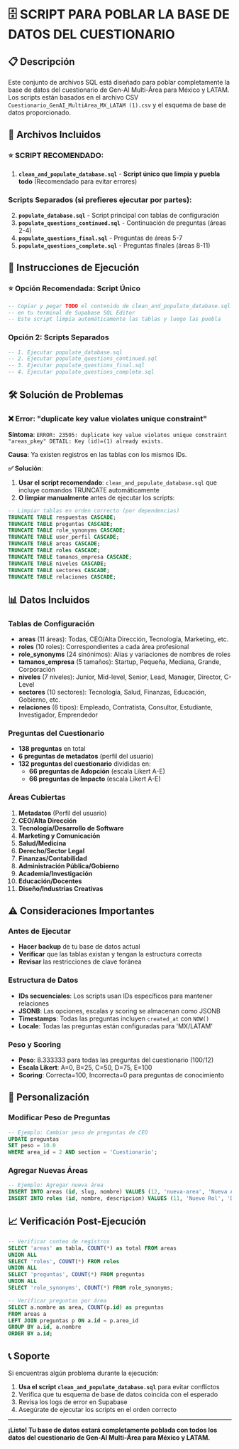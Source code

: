# 🗄️ SCRIPT PARA POBLAR LA BASE DE DATOS DEL CUESTIONARIO

## 📋 Descripción

Este conjunto de archivos SQL está diseñado para poblar completamente la base de datos del cuestionario de Gen-AI Multi-Área para México y LATAM. Los scripts están basados en el archivo CSV `Cuestionario_GenAI_MultiArea_MX_LATAM (1).csv` y el esquema de base de datos proporcionado.

## 📁 Archivos Incluidos

### ⭐ **SCRIPT RECOMENDADO**:
1. **`clean_and_populate_database.sql`** - **Script único que limpia y puebla todo** (Recomendado para evitar errores)

### Scripts Separados (si prefieres ejecutar por partes):
2. **`populate_database.sql`** - Script principal con tablas de configuración
3. **`populate_questions_continued.sql`** - Continuación de preguntas (áreas 2-4)
4. **`populate_questions_final.sql`** - Preguntas de áreas 5-7
5. **`populate_questions_complete.sql`** - Preguntas finales (áreas 8-11)

## 🚀 Instrucciones de Ejecución

### ⭐ **Opción Recomendada: Script Único**
```sql
-- Copiar y pegar TODO el contenido de clean_and_populate_database.sql
-- en tu terminal de Supabase SQL Editor
-- Este script limpia automáticamente las tablas y luego las puebla
```

### Opción 2: Scripts Separados
```sql
-- 1. Ejecutar populate_database.sql
-- 2. Ejecutar populate_questions_continued.sql
-- 3. Ejecutar populate_questions_final.sql
-- 4. Ejecutar populate_questions_complete.sql
```

## 🛠️ Solución de Problemas

### ❌ **Error: "duplicate key value violates unique constraint"**
**Síntoma**: `ERROR: 23505: duplicate key value violates unique constraint "areas_pkey" DETAIL: Key (id)=(1) already exists.`

**Causa**: Ya existen registros en las tablas con los mismos IDs.

**✅ Solución**:
1. **Usar el script recomendado**: `clean_and_populate_database.sql` que incluye comandos TRUNCATE automáticamente
2. **O limpiar manualmente** antes de ejecutar los scripts:
```sql
-- Limpiar tablas en orden correcto (por dependencias)
TRUNCATE TABLE respuestas CASCADE;
TRUNCATE TABLE preguntas CASCADE;
TRUNCATE TABLE role_synonyms CASCADE;
TRUNCATE TABLE user_perfil CASCADE;
TRUNCATE TABLE areas CASCADE;
TRUNCATE TABLE roles CASCADE;
TRUNCATE TABLE tamanos_empresa CASCADE;
TRUNCATE TABLE niveles CASCADE;
TRUNCATE TABLE sectores CASCADE;
TRUNCATE TABLE relaciones CASCADE;
```

## 📊 Datos Incluidos

### Tablas de Configuración
- **areas** (11 áreas): Todas, CEO/Alta Dirección, Tecnología, Marketing, etc.
- **roles** (10 roles): Correspondientes a cada área profesional
- **role_synonyms** (24 sinónimos): Alias y variaciones de nombres de roles
- **tamanos_empresa** (5 tamaños): Startup, Pequeña, Mediana, Grande, Corporación
- **niveles** (7 niveles): Junior, Mid-level, Senior, Lead, Manager, Director, C-Level
- **sectores** (10 sectores): Tecnología, Salud, Finanzas, Educación, Gobierno, etc.
- **relaciones** (6 tipos): Empleado, Contratista, Consultor, Estudiante, Investigador, Emprendedor

### Preguntas del Cuestionario
- **138 preguntas** en total
- **6 preguntas de metadatos** (perfil del usuario)
- **132 preguntas del cuestionario** divididas en:
  - **66 preguntas de Adopción** (escala Likert A-E)
  - **66 preguntas de Impacto** (escala Likert A-E)

### Áreas Cubiertas
1. **Metadatos** (Perfil del usuario)
2. **CEO/Alta Dirección**
3. **Tecnología/Desarrollo de Software**
4. **Marketing y Comunicación**
5. **Salud/Medicina**
6. **Derecho/Sector Legal**
7. **Finanzas/Contabilidad**
8. **Administración Pública/Gobierno**
9. **Academia/Investigación**
10. **Educación/Docentes**
11. **Diseño/Industrias Creativas**

## ⚠️ Consideraciones Importantes

### Antes de Ejecutar
- **Hacer backup** de tu base de datos actual
- **Verificar** que las tablas existan y tengan la estructura correcta
- **Revisar** las restricciones de clave foránea

### Estructura de Datos
- **IDs secuenciales**: Los scripts usan IDs específicos para mantener relaciones
- **JSONB**: Las opciones, escalas y scoring se almacenan como JSONB
- **Timestamps**: Todas las preguntas incluyen `created_at` con `NOW()`
- **Locale**: Todas las preguntas están configuradas para 'MX/LATAM'

### Peso y Scoring
- **Peso**: 8.333333 para todas las preguntas del cuestionario (100/12)
- **Escala Likert**: A=0, B=25, C=50, D=75, E=100
- **Scoring**: Correcta=100, Incorrecta=0 para preguntas de conocimiento

## 🔧 Personalización

### Modificar Peso de Preguntas
```sql
-- Ejemplo: Cambiar peso de preguntas de CEO
UPDATE preguntas 
SET peso = 10.0 
WHERE area_id = 2 AND section = 'Cuestionario';
```

### Agregar Nuevas Áreas
```sql
-- Ejemplo: Agregar nueva área
INSERT INTO areas (id, slug, nombre) VALUES (12, 'nueva-area', 'Nueva Área');
INSERT INTO roles (id, nombre, descripcion) VALUES (11, 'Nuevo Rol', 'Descripción del nuevo rol');
```

## 📈 Verificación Post-Ejecución

```sql
-- Verificar conteo de registros
SELECT 'areas' as tabla, COUNT(*) as total FROM areas
UNION ALL
SELECT 'roles', COUNT(*) FROM roles
UNION ALL
SELECT 'preguntas', COUNT(*) FROM preguntas
UNION ALL
SELECT 'role_synonyms', COUNT(*) FROM role_synonyms;

-- Verificar preguntas por área
SELECT a.nombre as area, COUNT(p.id) as preguntas
FROM areas a
LEFT JOIN preguntas p ON a.id = p.area_id
GROUP BY a.id, a.nombre
ORDER BY a.id;
```

## 📞 Soporte

Si encuentras algún problema durante la ejecución:
1. **Usa el script `clean_and_populate_database.sql`** para evitar conflictos
2. Verifica que tu esquema de base de datos coincida con el esperado
3. Revisa los logs de error en Supabase
4. Asegúrate de ejecutar los scripts en el orden correcto

---

**¡Listo! Tu base de datos estará completamente poblada con todos los datos del cuestionario de Gen-AI Multi-Área para México y LATAM.**
